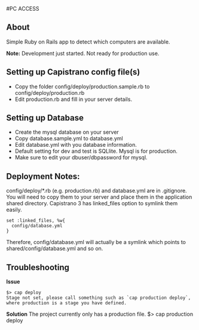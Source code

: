 #PC ACCESS

## About
Simple Ruby on Rails app to detect which computers are available.

<strong>Note:</strong> Development just started. Not ready for production use.

## Setting up Capistrano config file(s)
- Copy the folder config/deploy/production.sample.rb to config/deploy/production.rb
- Edit production.rb and fill in your server details. 


## Setting up Database 
- Create the mysql database on your server
- Copy database.sample.yml to database.yml
- Edit database.yml with you database information.
 - Default setting for dev and test is SQLlite. Mysql is for production. 
 - Make sure to edit your dbuser/dbpassword for mysql.


## Deployment Notes: 
config/deploy/*.rb (e.g. production.rb) and database.yml are in .gitignore. You will need to copy them to your server and place them in the application shared directory. Capistrano 3 has linked_files option to symlink them easily. 

```
set :linked_files, %w{
  config/database.yml
}
```
Therefore, config/database.yml will actually be a symlink which points to shared/config/database.yml and so on.

## Troubleshooting

<strong>Issue</strong>
```
$> cap deploy 
Stage not set, please call something such as `cap production deploy`, where production is a stage you have defined.
```
<strong>Solution</strong> 
The project currently only has a production file.
$> cap production deploy
